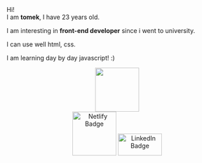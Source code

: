 <link rel="preconnect" href="https://fonts.googleapis.com">
<link rel="preconnect" href="https://fonts.gstatic.com" crossorigin>
<link href="https://fonts.googleapis.com/css2?family=Alkatra:wght@400;700&display=swap" rel="stylesheet">
<div class="container" font-size="30px">
Hi!<br>
I am <b>tomek</b>, I have 23 years old.</br>

I am interesting in <b>front-end developer</b> since i went to university. </br>

I can use well html, css. </br>

I am learning day by day javascript! :)</br>

<div id="header" align="center">
  <img src="https://media.giphy.com/media/M9gbBd9nbDrOTu1Mqx/giphy.gif" width="100"/></br>
<div class="badges">
  <img src="https://img.shields.io/badge/-Netlify-blue" alt="Netlify Badge" width="100" height="100"/>
<img src="https://img.shields.io/badge/LinkedIn-blue?style=for-the-badge&logo=linkedin&logoColor=white" alt="LinkedIn Badge" height="50" width="100"/>
</div>
</div>

</div>
